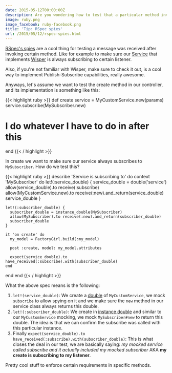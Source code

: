 ```yaml
---
date: 2015-05-12T00:00:00Z
description: Are you wondering how to test that a particular method invokes something
image: ruby.png
image_facebook: ruby-facebook.png
title: 'Tip: RSpec spies'
url: /2015/05/12/rspec-spies.html
---
```


[RSpec's spies](https://relishapp.com/rspec/rspec-mocks/docs/basics/spies) are a cool thing for testing a message was received after invoking certain method. Like for example to make sure our [Service](https://netguru.co/blog/service-objects-in-rails-will-help) that implements [Wisper](https://github.com/krisleech/wisper) is always subscribing to certain listener.

Also, if you're not familiar with Wisper, make sure to check it out, is a cool way to implement Publish-Subscribe capabilities, really awesome.

Anyways, let's assume we want to test the create method in our controller, and its implementation is something like this:

{{< highlight ruby >}}
def create
  service = MyCustomService.new(params)
  service.subscribe(MySubscriber.new)
  
  # I do whatever I have to do in after this
end
{{< / highlight >}}

In create we want to make sure our service always subscribes to ```MySubscriber```. How do we test this?

{{< highlight ruby >}}
describe 'Service is subscribing to' do
  context 'MySubscriber' do
    let!(:service_double) {
      service_double = double('service')
      allow(service_double).to receive(:subscribe)
      allow(MyCustomService.new).to receive(:new).and_return(service_double)
      service_double
    }

    let!(:subscriber_double) {
      subscriber_double = instance_double(MySubscriber)
      allow(MySubscriber).to receive(:new).and_return(subscriber_double)
      subscriber_double
    }

    it 'on create' do
      my_model = FactoryGirl.build(:my_model)

      post :create, model: my_model.attributes

      expect(service_double).to have_received(:subscribe).with(subscriber_double)
    end
  end
end
{{< / highlight >}}

What the above spec means is the following:

1. ```let!(service_double)```: We create a [double](https://www.relishapp.com/rspec/rspec-mocks/docs) of ```MyCustomService```, we mock ```subscribe``` to allow spying on it and we make sure the ```new``` method in our service class always returns this double.
2. ```let!(:subscriber_double)```: We create in [instance double](https://www.relishapp.com/rspec/rspec-mocks/v/3-2/docs/verifying-doubles/using-an-instance-double) and similar to our ```MyCustomService``` mocking, we mock ```MySubscriber#new``` to return this double. The idea is that we can confirm the subscribe was called with this particular instance.
3. Finally ```expect(service_double).to have_received(:subscribe).with(subscriber_double)```: This is what closes the deal in our test, we are basically saying: *my mocked service called subscribe and it actually included my mocked subscriber* AKA **my create is subscribing to my listener**.

Pretty cool stuff to enforce certain requirements in specific methods.
